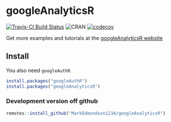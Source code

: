 # googleAnalyticsR
[![Travis-CI Build Status](https://travis-ci.org/MarkEdmondson1234/googleAnalyticsR.svg?branch=master)](https://travis-ci.org/MarkEdmondson1234/googleAnalyticsR)
![CRAN](http://www.r-pkg.org/badges/version/googleAnalyticsR)
[![codecov](https://codecov.io/gh/MarkEdmondson1234/googleAnalyticsR/branch/master/graph/badge.svg)](https://codecov.io/gh/MarkEdmondson1234/googleAnalyticsR)


Get more examples and tutorials at the [googleAnalyticsR website](http://code.markedmondson.me/googleAnalyticsR)

## Install

You also need `googleAuthR`

```r
install.packages("googleAuthR")
install.packages("googleAnalyticsR")
```

### Development version off github

```r
remotes::install_github("MarkEdmondson1234/googleAnalyticsR")
```

